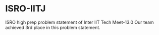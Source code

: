 # ISRO-IITJ
ISRO high prep problem statement of Inter IIT Tech Meet-13.0
Our team achieved 3rd place in this problem statement.
